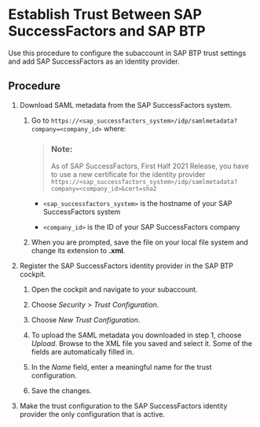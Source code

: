 <!-- copyac1cd35434d74a669215125946907bc2 -->

# Establish Trust Between SAP SuccessFactors and SAP BTP

Use this procedure to configure the subaccount in SAP BTP trust settings and add SAP SuccessFactors as an identity provider.



## Procedure

1.  Download SAML metadata from the SAP SuccessFactors system.

    1.  Go to `https://<sap_successfactors_system>/idp/samlmetadata?company=<company_id>` where:

        > ### Note:  
        > As of SAP SuccessFactors, First Half 2021 Release, you have to use a new certificate for the identity provider `https://<sap_successfactors_system>/idp/samlmetadata?company=<company_id>&cert=sha2`

        -   `<sap_successfactors_system>` is the hostname of your SAP SuccessFactors system

        -   `<company_id>` is the ID of your SAP SuccessFactors company

    2.  When you are prompted, save the file on your local file system and change its extension to **.xml**.

2.  Register the SAP SuccessFactors identity provider in the SAP BTP cockpit.

    1.  Open the cockpit and navigate to your subaccount.

    2.  Choose *Security* \> *Trust Configuration*.

    3.  Choose *New Trust Configuration*.

    4.  To upload the SAML metadata you downloaded in step 1, choose *Upload*. Browse to the XML file you saved and select it. Some of the fields are automatically filled in.

    5.  In the *Name* field, enter a meaningful name for the trust configuration.

    6.  Save the changes.

3.  Make the trust configuration to the SAP SuccessFactors identity provider the only configuration that is active.


